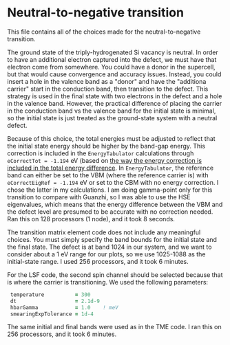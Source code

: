 # Neutral-to-negative transition

This file contains all of the choices made for the neutral-to-negative transition.

The ground state of the triply-hydrogenated Si vacancy is neutral. In order to have an additional electron captured into the defect, we must have that electron come from somewhere. You could have a donor in the supercell, but that would cause convergence and accuracy issues. Instead, you could insert a hole in the valence band as a "donor" and have the "additiona carrier" start in the conduction band, then transition to the defect. This strategy is used in the final state with two electrons in the defect and a hole in the valence band. However, the practical difference of placing the carrier in the conduction band vs the valence band for the initial state is minimal, so the initial state is just treated as the ground-state system with a neutral defect. 

Because of this choice, the total energies must be adjusted to reflect that the initial state energy should be higher by the band-gap energy. This correction is included in the `EnergyTabulator` calculations through `eCorrectTot = -1.194` eV (based on [the way the energy correction is included in the total energy difference](https://github.com/laurarnichols/defectCrossSections/tree/master/EnergyTabulator). In `EnergyTabulator`, the reference band can either be set to the VBM (where the reference carrier is) with `eCorrectEigRef = -1.194` eV or set to the CBM with no energy correction. I chose the latter in my calculations. I am doing gamma-point only for this transition to compare with Guanzhi, so I was able to use the HSE eigenvalues, which means that the energy difference between the VBM and the defect level are presumed to be accurate with no correction needed. Ran this on 128 processors (1 node), and it took 8 seconds.

The transition matrix element code does not include any meaningful choices. You must simply specify the band bounds for the initial state and the final state. The defect is at band 1024 in our system, and we want to consider about a 1 eV range for our plots, so we use 1025-1088 as the initial-state range. I used 256 processors, and it took 6 minutes.

For the LSF code, the second spin channel should be selected because that is where the carrier is transitioning. We used the following parameters:
```f90
 temperature          = 300
 dt                   = 2.1d-9
 hbarGamma            = 1.0    ! meV
 smearingExpTolerance = 1d-4
```
The same initial and final bands were used as in the TME code. I ran this on 256 processors, and it took 6 minutes.
